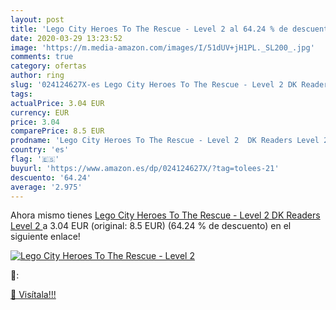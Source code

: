 ```yaml
---
layout: post
title: 'Lego City Heroes To The Rescue - Level 2 al 64.24 % de descuento'
date: 2020-03-29 13:23:52
image: 'https://m.media-amazon.com/images/I/51dUV+jH1PL._SL200_.jpg'
comments: true
category: ofertas
author: ring
slug: '024124627X-es Lego City Heroes To The Rescue - Level 2 DK Readers Level 2'
tags: 
actualPrice: 3.04 EUR
currency: EUR
price: 3.04
comparePrice: 8.5 EUR
prodname: 'Lego City Heroes To The Rescue - Level 2  DK Readers Level 2 '
country: 'es'
flag: '🇪🇸'
buyurl: 'https://www.amazon.es/dp/024124627X/?tag=tolees-21'
descuento: '64.24'
average: '2.975'
---
```


Ahora mismo tienes [Lego City Heroes To The Rescue - Level 2  DK Readers Level 2 ](https://www.amazon.es/dp/024124627X/?tag=tolees-21) a 3.04 EUR (original: 8.5 EUR) (64.24 %  de descuento) en el siguiente enlace!

[![Lego City Heroes To The Rescue - Level 2](https://m.media-amazon.com/images/I/51dUV+jH1PL._SL200_.jpg)](https://www.amazon.es/dp/024124627X/?tag=tolees-21)

🔎:


[🛒 Visítala!!!](https://www.amazon.es/dp/024124627X/?tag=tolees-21)
